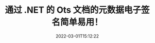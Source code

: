 ---
############################# Static ############################
layout: "auto-gen-signature"
date: 2022-03-01T15:12:22
draft: false
operation: Sign
signaturetype: Metadata
fileformat: Ots
productName: .NET
lang: zh
productCode: net
otherformats: pdf doc docx docm dot dotm dotx odt ott rtf xls xlsx xlsm xlsb csv ods ots xltx xltm ppt pptx pps ppsx odp otp potx potm pptm ppsm png jpg bmp gif tiff svg webp wmf
breadcrumb: Put Metadata signature on Ots for C#

############################# Head ############################
head_title: "通过 C# 将元数据电子签名附加到 Ots 文档"
head_description: "使用几行 C# 代码将元数据用作 Ots 文档中的隐藏电子签名。使用 GroupDocs 文档签名 API 使用元数据信息对您的业务文档和文件进行电子签名。"

############################# Header ############################
title: "通过 .NET 的 Ots 文档的元数据电子签名简单易用！"
description: "使用隐藏的元数据条目对您的 Ots 文档和合同进行电子签名。为 PDF、MS Word 文档、MS Excel 工作簿、MS PowerPoint 演示文稿和各种图像格式生成元数据，没有问题和额外的编码。"
bg_image: "https://cms.admin.containerize.com/templates/aspose/App_Themes/V3/images/bg/header1.png"
bg_overlay: false
button:
    enable: true

############################# SubMenu ############################
submenu:
    enable: true

    left:
        img_alt: "GroupDocs.Signature for .NET"
        image: "https://cms.admin.containerize.com/templates/groupdocs/images/product-logos/90x90-noborder/groupdocs-signature-net.png"
        product: "GroupDocs.Signature"
        platform: ".NET"



############################# About ############################
about:
    enable: true
    title: "关于 GroupDocs.Signature for .NET 元数据签名 API"
    content: |
        [GroupDocs.Signature for .NET](https://products.groupdocs.com/signature/net/) 是用于数字文档电子签名的流行 API。可以使用文本、图像、数字证书、条形码、二维码、印章或元数据等签名。签名可以放在 PDF、MS Word 文档、MS Excel 工作簿、MS PowerPoint 演示文稿、Adobe Photoshop 文件和各种图像格式上。客户可以签署他们的文件并更新、搜索、验证、删除或预览放在这些文件上的电子签名。此外，还提供了许多签名定制的能力。
    

############################# Steps ############################
steps:
    enable: true
    title_left: "在 C# 中使用 Metadata 签署 Ots 的步骤"
    content_left: |
        [GroupDocs.Signature for .NET](https://products.groupdocs.com/signature/net/) 提供使用 Metadata 签名快速轻松地签署 Ots 文档的能力。
        
        * 创建 Signature 类的实例，提供 Ots 文件应该作为路径或内存流进行签名
        * 实例化 SignOptions 类并设置所有需要的数据。
        * 调用 Signature.Sign() 方法传递输出 Ots 文件或内存流

    title_right: " 系统要求"
    content_right: |
        所有主要平台和操作系统都支持 GroupDocs.Signature for .NET。在执行以下代码之前，请确保您的系统上安装了以下先决条件。

        * 操作系统：Microsoft Windows、Linux、MacOS
        * 开发环境：Microsoft Visual Studio, Xamarin, MonoDevelop
        * Frameworks: .NET Framework, .NET Standard, .NET Core, Mono
        * 从 [Nuget](https://www.nuget.org/packages/groupdocs.signature) 获取最新的 GroupDocs.Signature for .NET
         
    code: |
        ```csharp    
        
        // Set up input Ots file
        string filePath = "input.ots";
        // Set up output file
        string outputFilePath = "output.ots";

        // Instantiate Signature for input file
        using (var signature = new GroupDocs.Signature.Signature(filePath))
        {
                // instantiate metadata signing options
                var options = new MetadataSignOptions();

                // setup Author property
                SpreadsheetMetadataSignature mdSign_Author = new SpreadsheetMetadataSignature("Author", "Mr.Scherlock Holmes");// String value
                options.Signatures.Add(mdSign_Author);
                // setup document data
                SpreadsheetMetadataSignature mdSign_DocData = new SpreadsheetMetadataSignature("CreatedOn", DateTime.Now);// Datetime value
                options.Signatures.Add(mdSign_DocData);
                // setup document id
                SpreadsheetMetadataSignature mdSign_DocId = new SpreadsheetMetadataSignature("DocumentId", 123456);// Integer value
                options.Signatures.Add(mdSign_DocId);
                
                // sign Ots document
                SignResult result = signature.Sign(outputFilePath, options);
        }

        ```

############################# Demos ############################
demos:
    enable: true
    title: "使用 Metadata 现场演示签署 Ots 文档"
    content: |
       访问 [GroupDocs.Signature App](https://products.groupdocs.app/signature/family) 网站，立即使用各种签名为 Ots 文件签名。免费在线演示等着你。          

############################# More Formats ############################
more_formats:
    enable: true
    title: "C# 的其他支持的 Metadata 签名"
    content: |
        "您还可以使用其他签名类型对 Ots 进行签名。请参阅下面的列表。"
    format: 
       
       
back_to_top:
    enable: true
---